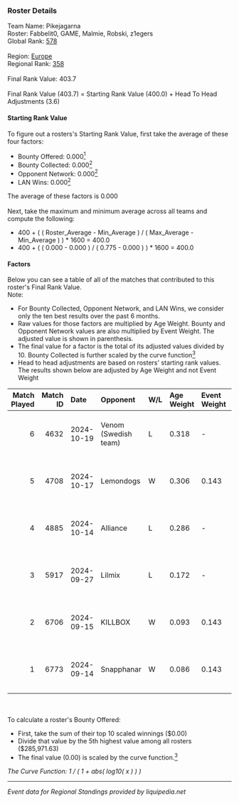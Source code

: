 ### Roster Details<br />
Team Name: Pikejagarna<br />
Roster: Fabbelit0, GAME, Malmie, Robski, z1egers<br />
Global Rank: [578](../../standings_global_2025_02_28.md)<br />
<br />
Region: [Europe]( ../../standings_europe_2025_02_28.md)<br />
Regional Rank: [358]( ../../standings_europe_2025_02_28.md)<br />
<br />
Final Rank Value:  403.7<br />
<br />
Final Rank Value (403.7) = Starting Rank Value (400.0) + Head To Head Adjustments (3.6)<br />

#### Starting Rank Value<br />
To figure out a rosters's Starting Rank Value, first take the average of these four factors:<br />
- Bounty Offered: 0.000[<sup>1</sup>](#table2)
- Bounty Collected: 0.000[<sup>2</sup>](#table1)
- Opponent Network: 0.000[<sup>2</sup>](#table1)
- LAN Wins: 0.000[<sup>2</sup>](#table1)

The average of these factors is 0.000<br />
<br />
Next, take the maximum and minimum average across all teams and compute the following:<br />
- 400 + ( ( Roster_Average - Min_Average ) / ( Max_Average - Min_Average ) ) * 1600 = 400.0
- 400 + ( ( 0.000 - 0.000 ) / ( 0.775 - 0.000 ) ) * 1600 = 400.0


#### Factors<br />
Below you can see a table of all of the matches that contributed to this roster's Final Rank Value.<br />
Note:<br />

- For Bounty Collected, Opponent Network, and LAN Wins, we consider only the ten best results over the past 6 months.
- Raw values for those factors are multiplied by Age Weight. Bounty and Opponent Network values are also multiplied by Event Weight. The adjusted value is shown in parenthesis.
- The final value for a factor is the total of its adjusted values divided by 10. Bounty Collected is further scaled by the curve function[<sup>3</sup>](#curveFunction)
- Head to head adjustments are based on rosters' starting rank values. The results shown below are adjusted by Age Weight and not Event Weight
<span id="table1"></span><br />


| Match Played | Match ID | Date       | Opponent             | W/L | Age Weight | Event Weight | Bounty Collected | Opponent Network | LAN Wins  | H2H Adj. | Roster                                   |
| -: | -: | :- | :- | :- | :- | :- | :- | :- | :- | -: | :- |
|            6 |     4632 | 2024-10-19 | Venom (Swedish team) | L   | 0.318      | -            | -                | -                | -         |    -3.89 | Fabbelit0, GAME, Malmie, Robski, z1egers |
|            5 |     4708 | 2024-10-17 | Lemondogs            | W   | 0.306      | 0.143        | 0.000 (0.000)    | 0.012 (0.001)    | 0 (0.000) |     5.83 | Fabbelit0, GAME, Malmie, Robski, z1egers |
|            4 |     4885 | 2024-10-14 | Alliance             | L   | 0.286      | -            | -                | -                | -         |    -0.45 | Fabbelit0, GAME, Malmie, Robski, z1egers |
|            3 |     5917 | 2024-09-27 | Lilmix               | L   | 0.172      | -            | -                | -                | -         |    -0.99 | AvoY, frigolito, GAME, Malmie, z1egers   |
|            2 |     6706 | 2024-09-15 | KILLBOX              | W   | 0.093      | 0.143        | 0.000 (0.000)    | 0.022 (0.000)    | 0 (0.000) |     1.77 | Fabbelit0, GAME, Malmie, Robski, z1egers |
|            1 |     6773 | 2024-09-14 | Snapphanar           | W   | 0.086      | 0.143        | 0.000 (0.000)    | 0.000 (0.000)    | 0 (0.000) |     1.35 | Fabbelit0, GAME, Malmie, Robski, z1egers |

<br />
<span id="table2"></span><br />
To calculate a roster's Bounty Offered:<br />

- First, take the sum of their top 10 scaled winnings ($0.00)
- Divide that value by the 5th highest value among all rosters ($285,971.63)
- The final value (0.00) is scaled by the curve function.[<sup>3</sup>](#curveFunction)

<span id="curveFunction"></span>_The Curve Function: 1 / ( 1 + abs( log10( x ) ) )_<br />

---
_Event data for Regional Standings provided by liquipedia.net_<br />
